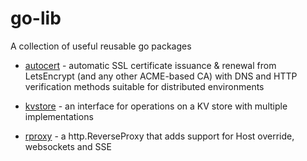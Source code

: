 # go-lib
A collection of useful reusable go packages

* [autocert](https://github.com/moomerman/go-lib/tree/master/autocert) - automatic SSL certificate issuance & renewal from LetsEncrypt (and any other ACME-based CA) with DNS and HTTP verification methods suitable for distributed environments

* [kvstore](https://github.com/moomerman/go-lib/tree/master/kvstore) - an interface for operations on a KV store with multiple implementations

* [rproxy](https://github.com/moomerman/go-lib/tree/master/rproxy) - a http.ReverseProxy that adds support for Host override,
websockets and SSE
